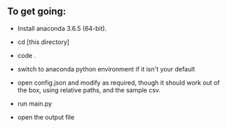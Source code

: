 
## To get going:

* Install anaconda 3.6.5 (64-bit).

* cd [this directory]

* code .

* switch to anaconda python environment if it isn't your default

* open config.json and modify as required, though it should work out of the box, using relative paths, and the sample csv.

* run main.py

* open the output file